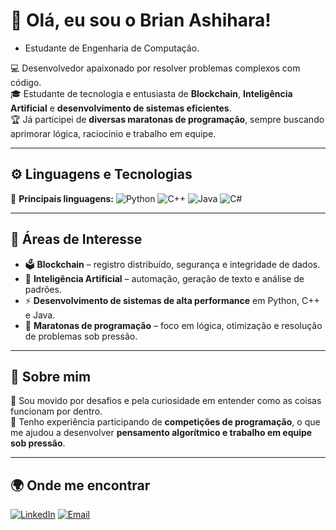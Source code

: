 # 👋 Olá, eu sou o Brian Ashihara!
  - Estudante de Engenharia de Computação.

💻 Desenvolvedor apaixonado por resolver problemas complexos com código.  
🎓 Estudante de tecnologia e entusiasta de **Blockchain**, **Inteligência Artificial** e **desenvolvimento de sistemas eficientes**.  
🏆 Já participei de **diversas maratonas de programação**, sempre buscando aprimorar lógica, raciocínio e trabalho em equipe.  

---

## ⚙️ Linguagens e Tecnologias

🧠 **Principais linguagens:**
![Python](https://img.shields.io/badge/Python-3776AB?style=for-the-badge&logo=python&logoColor=white)
![C++](https://img.shields.io/badge/C++-00599C?style=for-the-badge&logo=c%2B%2B&logoColor=white)
![Java](https://img.shields.io/badge/Java-007396?style=for-the-badge&logo=java&logoColor=white)
![C#](https://img.shields.io/badge/C%23-512BD4?style=for-the-badge&logo=csharp&logoColor=white)

---

## 🧠 Áreas de Interesse

- 🗳️ **Blockchain** – registro distribuído, segurança e integridade de dados.  
- 🤖 **Inteligência Artificial** – automação, geração de texto e análise de padrões.  
- ⚡ **Desenvolvimento de sistemas de alta performance** em Python, C++ e Java.  
- 🧩 **Maratonas de programação** – foco em lógica, otimização e resolução de problemas sob pressão.  

---

<!--
## 🚀 Projetos em Destaque

- 🗳️ [**Sistema de Votação com Blockchain**](https://github.com/brian-ashihara/votacao-blockchain)  
  Aplicação CLI em Python para registro de votos de forma anônima, imutável e auditável.  

- 🤖 [**AI Quiz Terminal**](https://github.com/brian-ashihara/ai-quiz-terminal)  
  Jogo interativo em linha de comando com perguntas geradas por IA.  

- 📊 [**DataLens – Tendências da Internet**](https://github.com/brian-ashihara/datalens)  
  Dashboard com scraping e análise de popularidade de tópicos em tempo real.  

---
-->

<!--
## 📈 Estatísticas do GitHub

![Brian's GitHub stats](https://github-readme-stats.vercel.app/api?username=brian-ashihara&show_icons=true&theme=tokyonight&count_private=true)
![Top Langs](https://github-readme-stats.vercel.app/api/top-langs/?username=brian-ashihara&layout=compact&theme=tokyonight)

---
-->
## 💬 Sobre mim

🎯 Sou movido por desafios e pela curiosidade em entender como as coisas funcionam por dentro.  
🏅 Tenho experiência participando de **competições de programação**, o que me ajudou a desenvolver **pensamento algorítmico e trabalho em equipe sob pressão**.  

---

## 🌍 Onde me encontrar

[![LinkedIn](https://img.shields.io/badge/LinkedIn-blue?style=for-the-badge&logo=linkedin)](https://www.linkedin.com/in/brianashihara)
[![Email](https://img.shields.io/badge/Email-D14836?style=for-the-badge&logo=gmail&logoColor=white)](mailto:brian09.c.a@gmail.com)

